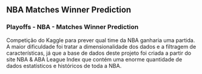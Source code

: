## NBA Matches Winner Prediction
### Playoffs - NBA - Matches Winner Prediction

Competição do Kaggle para prever qual time da NBA ganharia uma partida. A maior dificuldade foi tratar a dimensionalidade dos dados e a filtragem de características,
já que a base de dados deste projeto foi criada a partir do site NBA & ABA League Index que contém uma enorme quantidade de dados estatísticos e históricos de toda a NBA.
